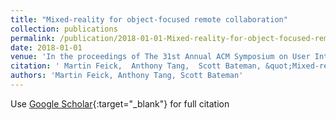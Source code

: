 ```yaml
---
title: "Mixed-reality for object-focused remote collaboration"
collection: publications
permalink: /publication/2018-01-01-Mixed-reality-for-object-focused-remote-collaboration
date: 2018-01-01
venue: 'In the proceedings of The 31st Annual ACM Symposium on User Interface Software and Technology Adjunct Proceedings'
citation: ' Martin Feick,  Anthony Tang,  Scott Bateman, &quot;Mixed-reality for object-focused remote collaboration.&quot; In the proceedings of The 31st Annual ACM Symposium on User Interface Software and Technology Adjunct Proceedings, 2018.'
authors: 'Martin Feick, Anthony Tang, Scott Bateman'
---
```

Use [Google Scholar](https://scholar.google.com/scholar?q=Mixed+reality+for+object+focused+remote+collaboration){:target="_blank"} for full citation